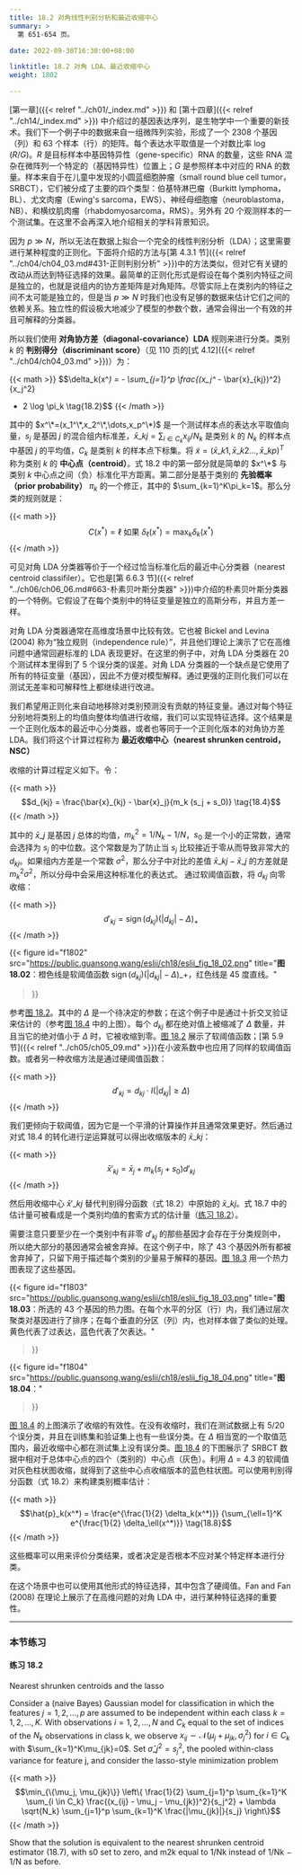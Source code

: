 ```yaml
---
title: 18.2 对角线性判别分析和最近收缩中心
summary: >
  第 651-654 页。

date: 2022-09-30T16:30:00+08:00

linktitle: 18.2 对角 LDA、最近收缩中心
weight: 1802

---
```


[第一章]({{< relref "../ch01/_index.md" >}}) 和 [第十四章]({{< relref "../ch14/_index.md" >}}) 中介绍过的基因表达序列，是生物学中一个重要的新技术。我们下一个例子中的数据来自一组微阵列实验，形成了一个 2308 个基因（列）和 63 个样本（行）的矩阵。每个表达水平取值是一个对数比率 $\log(R/G)$。$R$ 是目标样本中基因特异性（gene-specific）RNA 的数量，这些 RNA 混杂在微阵列一个特定的（基因特异性）位置上；$G$ 是参照样本中对应的 RNA 的数量。样本来自于在儿童中发现的小圆蓝细胞肿瘤（small round blue cell tumor，SRBCT），它们被分成了主要的四个类型：伯基特淋巴瘤（Burkitt lymphoma，BL）、尤文肉瘤（Ewing's sarcoma，EWS）、神经母细胞瘤（neuroblastoma，NB）、和横纹肌肉瘤（rhabdomyosarcoma，RMS）。另外有 20 个观测样本的一个测试集。在这里不会再深入地介绍相关的学科背景知识。

因为 $p\gg N$，所以无法在数据上拟合一个完全的线性判别分析（LDA）；这里需要进行某种程度的正则化。下面将介绍的方法与[第 4.3.1 节]({{< relref "../ch04/ch04_03.md#431-正则判别分析" >}})中的方法类似，但对它有关键的改动从而达到特征选择的效果。最简单的正则化形式是假设在每个类别内特征之间是独立的，也就是说组内的协方差矩阵是对角矩阵。尽管实际上在类别内的特征之间不太可能是独立的，但是当 $p\gg N$ 时我们也没有足够的数据来估计它们之间的依赖关系。独立性的假设极大地减少了模型的参数个数，通常会得出一个有效的并且可解释的分类器。

所以我们使用 **对角协方差（diagonal-covariance）LDA** 规则来进行分类。类别 $k$ 的 **判别得分（discriminant score）**（见 110 页的[式 4.12]({{< relref "../ch04/ch04_03.md" >}})）为：

{{< math >}}
$$\delta_k(x^*) = - \sum_{j=1}^p \frac{(x_j^* - \bar{x}_{kj})^2}{x_j^2}
  + 2 \log \pi_k \tag{18.2}$$
{{< /math >}}

其中的 $x^\*=(x_1^\*,x_2^\*,\dots,x_p^\*)$ 是一个测试样本点的表达水平取值向量，$s_j$ 是基因 $j$ 的混合组内标准差，$\bar{x}\_{kj}=\sum_{i\in C_k}x_{ij}/N_k$ 是类别 $k$ 的 $N_k$ 的样本点中基因 $j$ 的平均值，$C_k$ 是类别 $k$ 的样本点下标集。将 $\tilde{x}=(\bar{x}\_{k1},\bar{x}\_{k2}\dots,\bar{x}\_{kp})^T$ 称为类别 $k$ 的 **中心点（centroid）**。式 18.2 中的第一部分就是简单的 $x^\*$ 与类别 $k$ 中心点之间（负）标准化平方距离。第二部分是基于类别的 **先验概率（prior probability）** $\pi_k$ 的一个修正，其中的 $\sum_{k=1}^K\pi_k=1$。那么分类的规则就是：

{{< math >}}
$$C(x^*) = \ell \text{ 如果 } \delta_\ell(x^*) = \max_k \delta_k(x^*)
\tag{18.3}$$
{{< /math >}}

可见对角 LDA 分类器等价于一个经过恰当标准化后的最近中心分类器（nearest centroid classifiler）。它也是[第 6.6.3 节]({{< relref "../ch06/ch06_06.md#663-朴素贝叶斯分类器" >}})中介绍的朴素贝叶斯分类器的一个特例。它假设了在每个类别中的特征变量是独立的高斯分布，并且方差一样。

对角 LDA 分类器通常在高维度场景中比较有效。它也被 Bickel and Levina (2004) 称为“独立规则（independence rule）”，并且他们理论上演示了它在高维问题中通常回避标准的 LDA 表现更好。在这里的例子中，对角 LDA 分类器在 20 个测试样本里得到了 5 个误分类的误差。对角 LDA 分类器的一个缺点是它使用了所有的特征变量（基因），因此不方便对模型解释。通过更强的正则化我们可以在测试无差率和可解释性上都继续进行改进。

我们希望用正则化来自动地移除对类别预测没有贡献的特征变量。通过对每个特征分别地将类别上的均值向整体均值进行收缩，我们可以实现特征选择。这个结果是一个正则化版本的最近中心分类器，或者也等同于一个正则化版本的对角协方差 LDA。我们将这个计算过程称为 **最近收缩中心（nearest shrunken centroid，NSC）**

收缩的计算过程定义如下。令：

{{< math >}}
$$d_{kj} = \frac{\bar{x}_{kj} - \bar{x}_j}{m_k (s_j + s_0)} \tag{18.4}$$
{{< /math >}}

其中的 $\bar{x}\_j$ 是基因 $j$ 总体的均值，$m_k^2=1/N_k-1/N$，$s_0$ 是一个小的正常数，通常会选择为 $s_j$ 的中位数。这个常数是为了防止当 $s_j$ 比较接近于零从而导致非常大的 $d_{kj}$。如果组内方差是一个常数 $\sigma^2$，那么分子中对比的差值 $\bar{x}\_{kj}-\bar{x}\_j$ 的方差就是 $m_k^2\sigma^2$，所以分母中会采用这种标准化的表达式。
通过软阈值函数，将 $d_{kj}$ 向零收缩：

{{< math >}}
$$d'_{kj} = \operatorname{sign}(d_{kj}) (|d_{kj}| - \Delta)_+ \tag{18.5}$$
{{< /math >}}

{{< figure
  id="f1802"
  src="https://public.guansong.wang/eslii/ch18/eslii_fig_18_02.png"
  title="**图 18.02**：橙色线是软阈值函数 $\operatorname{sign}(d_{kj})(|d_{kj}|-\Delta)\_+$，红色线是 45 度直线。"
>}}

参考[图 18.2](#figure-f1802)。其中的 $\Delta$ 是一个待决定的参数；在这个例子中是通过十折交叉验证来估计的（参考[图 18.4](#figure-f1804) 中的上图）。每个 $d_{kj}$ 都在绝对值上被缩减了 $\Delta$ 数量，并且当它的绝对值小于 $\Delta$ 时，它被收缩到零。[图 18.2](#figure-f1802) 展示了软阈值函数；[第 5.9 节]({{< relref "../ch05/ch05_09.md" >}})在小波系数中也应用了同样的软阈值函数。或者另一种收缩方法是通过硬阈值函数：

{{< math >}}
$$d'_{kj} = d_{kj} \cdot I(|d_{kj}| \geq \Delta) \tag{18.6}$$
{{< /math >}}

我们更倾向于软阈值，因为它是一个平滑的计算操作并且通常效果更好。然后通过对式 18.4 的转化进行逆运算就可以得出收缩版本的 $\bar{x}\_{kj}$：

{{< math >}}
$$\bar{x}'_{kj} = \bar{x}_j + m_k(s_j + s_0) d'_{kj} \tag{18.7}$$
{{< /math >}}

然后用收缩中心 $\bar{x}'\_{kj}$ 替代判别得分函数（式 18.2）中原始的 $\bar{x}\_{kj}$。式 18.7 中的估计量可被看成是一个类别均值的套索方式的估计量（[练习 18.2](#练习-182)）。

需要注意只要至少在一个类别中有非零 $d'_{kj}$ 的那些基因才会存在于分类规则中，所以绝大部分的基因通常会被舍弃掉。在这个例子中，除了 43 个基因外所有都被舍弃掉了，只留下用于描述每个类别的少量易于解释的基因。[图 18.3](#figure-f1803) 用一个热力图表现了这些基因。

{{< figure
  id="f1803"
  src="https://public.guansong.wang/eslii/ch18/eslii_fig_18_03.png"
  title="**图 18.03**：所选的 43 个基因的热力图。在每个水平的分区（行）内，我们通过层次聚类对基因进行了排序；在每个垂直的分区（列）内，也对样本做了类似的处理。黄色代表了过表达，蓝色代表了欠表达。"
>}}

{{< figure
  id="f1804"
  src="https://public.guansong.wang/eslii/ch18/eslii_fig_18_04.png"
  title="**图 18.04**："
>}}

[图 18.4](#figure-f1804) 的上图演示了收缩的有效性。在没有收缩时，我们在测试数据上有 5/20 个误分类，并且在训练集和验证集上也有一些误分类。在 $\Delta$ 相当宽的一个取值范围内，最近收缩中心都在测试集上没有误分类。[图 18.4](#figure-f1804) 的下图展示了 SRBCT 数据中相对于总体中心点的四个（类别的）中心点（灰色）。利用 $\Delta=4.3$ 的软阈值对灰色柱状图收缩，就得到了这些中心点收缩版本的蓝色柱状图。可以使用判别得分函数（式 18.2）来构建类别概率估计：

{{< math >}}
$$\hat{p}_k(x^*) = \frac{e^{\frac{1}{2} \delta_k(x^*)}}
{\sum_{\ell=1}^K e^{\frac{1}{2} \delta_\ell(x^*)}} \tag{18.8}$$
{{< /math >}}

这些概率可以用来评价分类结果，或者决定是否根本不应对某个特定样本进行分类。

在这个场景中也可以使用其他形式的特征选择，其中包含了硬阈值。Fan and Fan (2008) 在理论上展示了在高维问题的对角 LDA 中，进行某种特征选择的重要性。

----------
### 本节练习

#### 练习 18.2

Nearest shrunken centroids and the lasso

Consider a (naive Bayes) Gaussian model for classification in which the features
$j=1,2,\dots,p$ are assumed to be independent within each class $k=1,2,\dots,K$.
With observations $i=1,2,\dots,N$ and $C_k$ equal to the set of indices of the
$N_k$ observations in class k, we observe
$x_{ij}\sim\mathcal{N}(\mu_j+\mu_{jk},\sigma_j^2)$ for $i\in C_k$ with
$\sum_{k=1}^K\mu_{jk}=0$. Set $\hat{\sigma}\_j^2=s_j^2$, the pooled within-class
variance for feature j, and consider the lasso-style minimization problem

{{< math >}}
$$\min_{\{\mu_j, \mu_{jk}\}} \left\{
  \frac{1}{2} \sum_{j=1}^p \sum_{k=1}^K \sum_{i \in C_k}
  \frac{(x_{ij} - \mu_j - \mu_{jk})^2}{s_j^2} +
  \lambda \sqrt{N_k} \sum_{j=1}^p \sum_{k=1}^K \frac{|\mu_{jk}|}{s_j}
\right\}$$
$$\tag{18.55}$$
{{< /math >}}

Show that the solution is equivalent to the nearest shrunken centroid
estimator (18.7), with s0 set to zero, and m2k equal to 1/Nk instead of
1/Nk − 1/N as before.